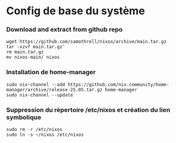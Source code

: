 # Config de base du système

### Download and extract from github repo
`wget https://github.com/samothrell/nixos/archive/main.tar.gz`\
`tar -xzvf main.tar.gz'`\
`rm main.tar.gz`\
`mv nixos-main/ nixos`

### Installation de home-manager
`sudo nix-channel --add https://github.com/nix-community/home-manager/archive/release-25.05.tar.gz home-manager`\
`sudo nix-channel --update`

### Suppression du répertoire /etc/nixos et création du lien symbolique
`sudo rm -r /etc/nixos`\
`sudo ln -s ~/nixos /etc/nixos`
